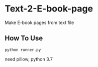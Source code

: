 # Text-2-E-book-page
Make E-book pages from text file

## How To Use
```
python runner.py
```

need pillow, python 3.7
